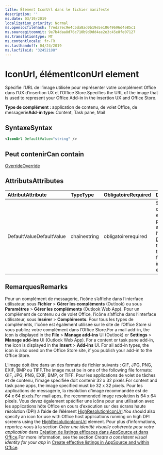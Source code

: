 ```yaml
---
title: Élément IconUrl dans le fichier manifeste
description: ''
ms.date: 03/19/2019
localization_priority: Normal
ms.openlocfilehash: f7eda7ec9e4c5da8ad0b19e5e10649696d4e85c1
ms.sourcegitcommit: 9e7b4daa8d76c710b9d9dd4ae2e3c45e8fe07127
ms.translationtype: MT
ms.contentlocale: fr-FR
ms.lasthandoff: 04/24/2019
ms.locfileid: "32452108"
---
```

# <a name="iconurl-element"></a><span data-ttu-id="cde1d-102">IconUrl, élément</span><span class="sxs-lookup"><span data-stu-id="cde1d-102">IconUrl element</span></span>

<span data-ttu-id="cde1d-103">Spécifie l’URL de l’image utilisée pour représenter votre complément Office dans l’UX d’insertion UX et l’Office Store.</span><span class="sxs-lookup"><span data-stu-id="cde1d-103">Specifies the URL of the image that is used to represent your Office Add-in in the insertion UX and Office Store.</span></span>

<span data-ttu-id="cde1d-104">**Type de complément :** application de contenu, de volet Office, de messagerie</span><span class="sxs-lookup"><span data-stu-id="cde1d-104">**Add-in type:** Content, Task pane, Mail</span></span>

## <a name="syntax"></a><span data-ttu-id="cde1d-105">Syntaxe</span><span class="sxs-lookup"><span data-stu-id="cde1d-105">Syntax</span></span>

```XML
<IconUrl DefaultValue="string" />
```

## <a name="can-contain"></a><span data-ttu-id="cde1d-106">Peut contenir</span><span class="sxs-lookup"><span data-stu-id="cde1d-106">Can contain</span></span>

[<span data-ttu-id="cde1d-107">Override</span><span class="sxs-lookup"><span data-stu-id="cde1d-107">Override</span></span>](override.md)

## <a name="attributes"></a><span data-ttu-id="cde1d-108">Attributs</span><span class="sxs-lookup"><span data-stu-id="cde1d-108">Attributes</span></span>

|<span data-ttu-id="cde1d-109">**Attribut**</span><span class="sxs-lookup"><span data-stu-id="cde1d-109">**Attribute**</span></span>|<span data-ttu-id="cde1d-110">**Type**</span><span class="sxs-lookup"><span data-stu-id="cde1d-110">**Type**</span></span>|<span data-ttu-id="cde1d-111">**Obligatoire**</span><span class="sxs-lookup"><span data-stu-id="cde1d-111">**Required**</span></span>|<span data-ttu-id="cde1d-112">**Description**</span><span class="sxs-lookup"><span data-stu-id="cde1d-112">**Description**</span></span>|
|:-----|:-----|:-----|:-----|
|<span data-ttu-id="cde1d-113">DefaultValue</span><span class="sxs-lookup"><span data-stu-id="cde1d-113">DefaultValue</span></span>|<span data-ttu-id="cde1d-114">chaîne</span><span class="sxs-lookup"><span data-stu-id="cde1d-114">string</span></span>|<span data-ttu-id="cde1d-115">obligatoire</span><span class="sxs-lookup"><span data-stu-id="cde1d-115">required</span></span>|<span data-ttu-id="cde1d-116">Spécifie la valeur par défaut de ce paramètre, exprimée pour les paramètres régionaux spécifiés dans l’élément [DefaultLocale](defaultlocale.md).</span><span class="sxs-lookup"><span data-stu-id="cde1d-116">Specifies the default value for this setting, expressed for the locale specified in the [DefaultLocale](defaultlocale.md) element.</span></span>|

## <a name="remarks"></a><span data-ttu-id="cde1d-117">Remarques</span><span class="sxs-lookup"><span data-stu-id="cde1d-117">Remarks</span></span>

<span data-ttu-id="cde1d-p101">Pour un complément de messagerie, l’icône s’affiche dans l’interface utilisateur, sous **Fichier**  >  **Gérer les compléments** (Outlook) ou sous **Paramètres**  >  **Gérer les compléments** (Outlook Web App). Pour un complément de contenu ou de volet Office, l’icône s’affiche dans l’interface utilisateur, sous **Insérer**  >  **Compléments**. Pour tous les types de compléments, l’icône est également utilisée sur le site de l’Office Store si vous publiez votre complément dans l’Office Store.</span><span class="sxs-lookup"><span data-stu-id="cde1d-p101">For a mail add-in, the icon is displayed in the  **File** > **Manage add-ins** UI (Outlook) or **Settings** > **Manage add-ins** UI (Outlook Web App). For a content or task pane add-in, the icon is displayed in the **Insert** > **Add-ins** UI. For all add-in types, the icon is also used on the Office Store site, if you publish your add-in to the Office Store.</span></span>

<span data-ttu-id="cde1d-121">L’image doit être dans un des formats de fichier suivants : GIF, JPG, PNG, EXIF, BMP ou TIFF.</span><span class="sxs-lookup"><span data-stu-id="cde1d-121">The image must be in one of the following file formats: GIF, JPG, PNG, EXIF, BMP, or TIFF.</span></span> <span data-ttu-id="cde1d-122">Pour les applications de volet de tâches et de contenu, l’image spécifiée doit contenir 32 x 32 pixels.</span><span class="sxs-lookup"><span data-stu-id="cde1d-122">For content and task pane apps, the image specified must be 32 x 32 pixels.</span></span> <span data-ttu-id="cde1d-123">Pour les applications de messagerie, la résolution d’image recommandée est de 64 x 64 pixels.</span><span class="sxs-lookup"><span data-stu-id="cde1d-123">For mail apps, the recommended image resolution is 64 x 64 pixels.</span></span> <span data-ttu-id="cde1d-124">Vous devez également spécifier une icône pour une utilisation avec les applications hôte Office en cours d’exécution sur des écrans haute résolution (DPI) à l’aide de l’élément [HighResolutionIconUrl](highresolutioniconurl.md).</span><span class="sxs-lookup"><span data-stu-id="cde1d-124">You should also specify an icon for use with Office host applications running on high DPI screens using the [HighResolutionIconUrl](highresolutioniconurl.md) element.</span></span> <span data-ttu-id="cde1d-125">Pour plus d’informations, reportez-vous à la section _Créer une identité visuelle cohérente pour votre application_ dans [Création de listings efficaces dans AppSource et dans Office](/office/dev/store/create-effective-office-store-listings#create-a-consistent-visual-identity).</span><span class="sxs-lookup"><span data-stu-id="cde1d-125">For more information, see the section _Create a consistent visual identity for your app_ in [Create effective listings in AppSource and within Office](/office/dev/store/create-effective-office-store-listings#create-a-consistent-visual-identity).</span></span>
